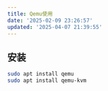 ```yaml
---
title: Qemu使用
date: '2025-02-09 23:26:57'
updated: '2025-04-07 21:39:55'
---
```

## 安装
```bash
sudo apt install qemu
sudo apt install qemu-kvm
```



